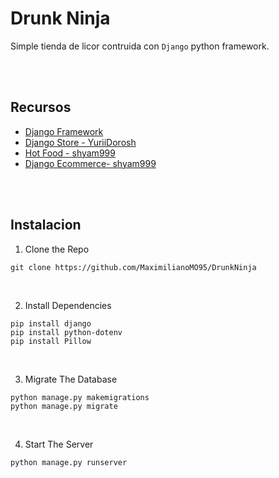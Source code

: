 # Drunk Ninja
Simple tienda de licor contruida con `Django` python framework.

</br>
</br>

## Recursos
- [Django Framework](https://www.djangoproject.com/)
- [Django Store - YuriiDorosh](https://github.com/YuriiDorosh/django-store)
- [Hot Food - shyam999](https://github.com/shyam999/Hot-Food)
- [Django Ecommerce- shyam999](https://github.com/shyam999/Django-ecommerce)

</br>
</br>

## Instalacion
1. Clone the Repo
```
git clone https://github.com/MaximilianoMO95/DrunkNinja
```

</br>

2. Install Dependencies
```
pip install django
pip install python-dotenv
pip install Pillow
```

</br>

3. Migrate The Database
```
python manage.py makemigrations
python manage.py migrate
```

</br>

4. Start The Server
```
python manage.py runserver
```
